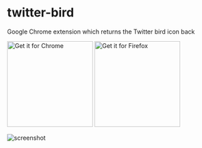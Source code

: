 # twitter-bird
Google Chrome extension which returns the Twitter bird icon back

<a href='https://chrome.google.com/webstore/detail/twitter-bird/ihahjhhimifemcpmbghgjmniofjchmlh'><img alt='Get it for Chrome' src='https://github.com/Semper-Viventem/twitter-bird/assets/18288554/46bf43fd-468f-47dd-b69e-4c32266250cd' width='200'/></a>
<a href='https://addons.mozilla.org/en-US/firefox/addon/twitter-bird-changer/'><img alt='Get it for Firefox' src='https://github.com/Semper-Viventem/twitter-bird/assets/18288554/9f7b0092-3acf-41ef-a363-4f378c95a17c' width='200'/></a> 

![screenshot](https://github.com/Semper-Viventem/twitter-bird/assets/18288554/4e8eaa48-f463-4436-8eef-e77e8984fe2d)
